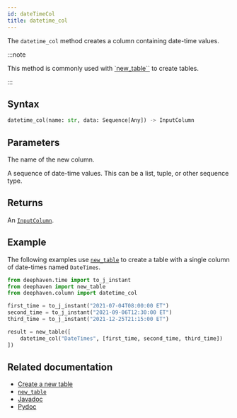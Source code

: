 ```yaml
---
id: dateTimeCol
title: datetime_col
---
```


The `datetime_col` method creates a column containing date-time values.

:::note

This method is commonly used with [`new_table``](./newTable.md) to create tables.

:::

## Syntax

```python syntax
datetime_col(name: str, data: Sequence[Any]) -> InputColumn
```

## Parameters

<ParamTable>
<Param name="name" type="str">

The name of the new column.

</Param>
<Param name="data" type="Sequence[Any]">

A sequence of date-time values. This can be a list, tuple, or other sequence type.

</Param>
</ParamTable>

## Returns

An [`InputColumn`](https://deephaven.io/core/pydoc/code/deephaven.column.html#deephaven.column.InputColumn).

## Example

The following examples use [`new_table`](./newTable.md) to create a table with a single column of date-times named `DateTimes`.

```python order=result
from deephaven.time import to_j_instant
from deephaven import new_table
from deephaven.column import datetime_col

first_time = to_j_instant("2021-07-04T08:00:00 ET")
second_time = to_j_instant("2021-09-06T12:30:00 ET")
third_time = to_j_instant("2021-12-25T21:15:00 ET")

result = new_table([
    datetime_col("DateTimes", [first_time, second_time, third_time])
])
```

## Related documentation

- [Create a new table](../../../how-to-guides/new-table.md)
- [`new_table`](./newTable.md)
- [Javadoc](<https://deephaven.io/core/javadoc/io/deephaven/engine/util/TableTools.html#dateTimeCol(java.lang.String,io.deephaven.time.DateTime...)>)
- [Pydoc](https://deephaven.io/core/pydoc/code/deephaven.column.html?highlight=datetime#deephaven.column.datetime_col)
